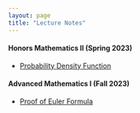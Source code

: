 ```yaml
---
layout: page
title: "Lecture Notes"
---
```


#### Honors Mathematics II (Spring 2023)

* [Probability Density Function](/archive/lecture-notes/probability-density-function.pdf)

#### Advanced Mathematics I (Fall 2023)

* [Proof of Euler Formula](/archive/lecture-notes/euler-formula.pdf)
